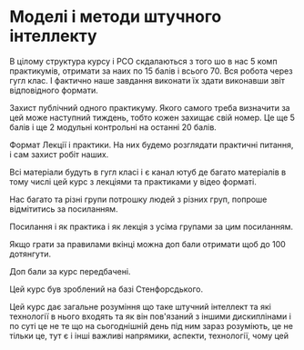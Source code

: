 # Моделі і методи штучного інтеллекту

В цілому структура курсу і РСО скдалаються з того шо в нас 5 комп практикумів, отримати за наих по 15 балів і всього 70. Вся робота через гугл клас. І фактично наше завдання виконати їх здати виконавши звіт відповідного формати.

Захист публічний одного практикуму. Якого самого треба визначити за цей може наступний тиждень, тобто кожен захищає свій номер. Це ще 5 балів і ще 2 модульні контрольні на останні 20 балів.

Формат Лекції і практики. На них будемо розглядати практичні питання, і сам захист робіт наших.

Всі матеріали будуть в гугл класі і є канал ютуб де багато матеріалів в тому числі цей курс з лекціями та практиками у відео форматі.

Нас багато та різні групи потрошку людей з різних груп, попроше відмітитись за посиланням.

Посилання і як практика і як лекція з усіма групами за цим посиланням.

Якщо грати за правилами вкінці можна доп бали отримати щоб до 100 дотянгути.

Доп бали за курс передбачені.

Цей курс був зроблений на базі Стенфорсдького.

Цей курс дає загальне розуміння що таке штучний інтеллект та які технології в нього входять та як він пов'язаний з іншими дискиплінами і по суті це не те що на сьогоднішній день під ним зараз розуміють, це не тільки це, тут є і інші важливі напрямики, аспекти, технології, чому цей 
